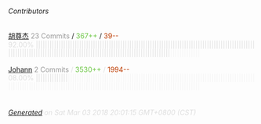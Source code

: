 ###### Contributors
[胡尊杰](https://github.com/huzunjie)
<font color="#999">23 Commits</font> / <font color="#6cc644">367++</font> / <font color="#bd3c00"> 39--</font>
<font color="#dedede">92.00%&nbsp;<font color="#dedede">|||||||||||||||||||||||||||||||||||||||||||||||||||||||||||||||||||||||||||||||||||||||||||||||||||||||||||||||||||||||||||||||||||||||||||||||||||||||||||||||||||||||</font><font color="#f4f4f4">|||||||||||||</font><br><br>
[Johann](https://github.com/toxic-johann)
<font color="#999">2 Commits</font> / <font color="#6cc644">3530++</font> / <font color="#bd3c00"> 1994--</font>
<font color="#dedede">08.00%&nbsp;<font color="#dedede">||||||||||||||</font><font color="#f4f4f4">||||||||||||||||||||||||||||||||||||||||||||||||||||||||||||||||||||||||||||||||||||||||||||||||||||||||||||||||||||||||||||||||||||||||||||||||||||||||||||||||||||||</font><br><br>
###### [Generated](https://github.com/jakeleboeuf/contributor) on Sat Mar 03 2018 20:01:15 GMT+0800 (CST)